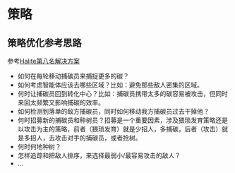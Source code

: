 # 策略

## 策略优化参考思路

参考[Halite第八名解决方案](https://www.kaggle.com/c/halite/discussion/183312)

- 如何在每轮移动捕碳员来捕捉更多的碳？
- 如何考虑智能体应该去哪些区域？比如：避免那些敌人密集的区域。
- 何时让捕碳员回到转化中心？比如：捕碳员携带太多的碳容易被攻击，但同时来回太频繁又影响捕碳的效率。
- 如何检测到落单的敌方捕碳员，同时如何移动我方捕碳员过去干掉他？
- 何时招募新的捕碳员和种树员？招募是一个重要因素，涉及猥琐发育策略还是以攻击为主的策略，前者（猥琐发育）就是少招人，多捕碳，后者（攻击）就是多招人，去攻击对手的捕碳员，或者抢树。
- 何时何地种树？
- 怎样追踪和把敌人排序，来选择最弱小/最容易攻击的敌人？
- ...